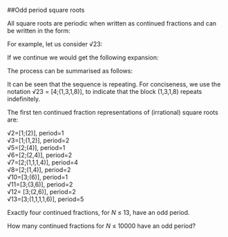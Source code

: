 ##Odd period square roots

All square roots are periodic when written as continued fractions and can be written in the form:

For example, let us consider &#x221A;23:

If we continue we would get the following expansion:

The process can be summarised as follows:

It can be seen that the sequence is repeating. For conciseness, we use the notation &#x221A;23 = [4;(1,3,1,8)], to indicate that the block (1,3,1,8) repeats indefinitely.

The first ten continued fraction representations of (irrational) square roots are:

&#x221A;2=[1;(2)], period=1<br>
&#x221A;3=[1;(1,2)], period=2<br>
&#x221A;5=[2;(4)], period=1<br>
&#x221A;6=[2;(2,4)], period=2<br>
&#x221A;7=[2;(1,1,1,4)], period=4<br>
&#x221A;8=[2;(1,4)], period=2<br>
&#x221A;10=[3;(6)], period=1<br>
&#x221A;11=[3;(3,6)], period=2<br>
&#x221A;12= [3;(2,6)], period=2<br>
&#x221A;13=[3;(1,1,1,1,6)], period=5

Exactly four continued fractions, for <var>N</var> &#x2264; 13, have an odd period.

How many continued fractions for <var>N</var> &#x2264; 10000 have an odd period?
